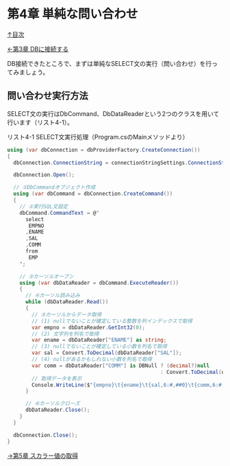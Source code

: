 第4章 単純な問い合わせ
=====

[↑目次](..\README.md "目次")

[←第3章 DBに接続する](03-connect-to-db.md)

DB接続できたところで、まずは単純なSELECT文の実行（問い合わせ）を行ってみましょう。

## 問い合わせ実行方法

SELECT文の実行はDbCommand、DbDataReaderという2つのクラスを用いて行います（リスト4-1）。

リスト4-1 SELECT文実行処理（Program.csのMainメソッドより）

```csharp
using (var dbConnection = dbProviderFactory.CreateConnection())
{
  dbConnection.ConnectionString = connectionStringSettings.ConnectionString;

  dbConnection.Open();

  // ①DbCommandオブジェクト作成
  using (var dbCommand = dbConnection.CreateCommand())
  {
    // ②実行SQL文設定
    dbCommand.CommandText = @"
      select
       EMPNO
      ,ENAME
      ,SAL
      ,COMM
      from
       EMP
    ";

    // ③カーソルオープン
    using (var dbDataReader = dbCommand.ExecuteReader())
    {
      // ④カーソル読み込み
      while (dbDataReader.Read())
      {
        // ⑤カーソルからデータ取得
        // (1) nullでないことが確定している整数を列インデックスで取得
        var empno = dbDataReader.GetInt32(0);
        // (2) 文字列を列名で取得
        var ename = dbDataReader["ENAME"] as string;
        // (3) nullでないことが確定している小数を列名で取得
        var sal = Convert.ToDecimal(dbDataReader["SAL"]);
        // (4) nullがあるかもしれない小数を列名で取得
        var comm = dbDataReader["COMM"] is DBNull ? (decimal?)null
                                                  : Convert.ToDecimal(dbDataReader["COMM"]);
        // 取得データを表示
        Console.WriteLine($"{empno}\t{ename}\t{sal,6:#,##0}\t{comm,6:#,##0}");
      }

      // ⑥カーソルクローズ
      dbDataReader.Close();
    }
  }

  dbConnection.Close();
}
```



[→第5章 スカラー値の取得](05-get-scalar-value.md)  
